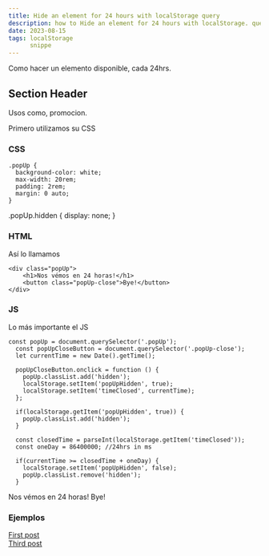 ```yaml
---
title: Hide an element for 24 hours with localStorage query
description: how to Hide an element for 24 hours with localStorage. query JS & CSS
date: 2023-08-15
tags: localStorage 
      snippe
---
```

Como hacer un elemento disponible, cada 24hrs. 

<!-- {% image "./possum.png", "A possum parent and two possum kids hanging from the iconic red balloon" %} -->

## Section Header

Usos como, promocion. 

Primero utilizamos su CSS

### CSS

```
.popUp {
  background-color: white;
  max-width: 20rem;
  padding: 2rem;
  margin: 0 auto;
}
```

.popUp.hidden {
  display: none;
}

### HTML

Así lo llamamos

```
<div class="popUp">
	<h1>Nos vémos en 24 horas!</h1>
	<button class="popUp-close">Bye!</button>
</div>
```


### JS

Lo más importante el JS

```
const popUp = document.querySelector('.popUp');
  const popUpCloseButton = document.querySelector('.popUp-close');
  let currentTime = new Date().getTime();

  popUpCloseButton.onclick = function () {
    popUp.classList.add('hidden');
    localStorage.setItem('popUpHidden', true);
    localStorage.setItem('timeClosed', currentTime);
  };

  if(localStorage.getItem('popUpHidden', true)) {
    popUp.classList.add('hidden');
  }

  const closedTime = parseInt(localStorage.getItem('timeClosed'));
  const oneDay = 86400000; //24hrs in ms

  if(currentTime >= closedTime + oneDay) {
    localStorage.setItem('popUpHidden', false);
    popUp.classList.remove('hidden');
  }
  ```

Nos vémos en 24 horas!
Bye!


  ### Ejemplos

<a href="/blog/firstpost/">First post</a><br>
<a href="/blog/thirdpost/">Third post</a><br>